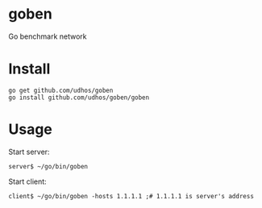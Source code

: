 # goben
Go benchmark network

Install
=======

    go get github.com/udhos/goben
    go install github.com/udhos/goben/goben

Usage
=====

Start server:

    server$ ~/go/bin/goben

Start client:

    client$ ~/go/bin/goben -hosts 1.1.1.1 ;# 1.1.1.1 is server's address
